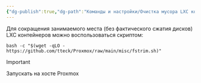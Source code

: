 ```yaml
---
{"dg-publish":true,"dg-path":"Команды и настройки/Очистка мусора LXC контейнеров Proxmox.md","permalink":"/komandy-i-nastrojki/ochistka-musora-lxc-kontejnerov-proxmox/","updated":"2024-10-06T02:52:53+03:00"}
---
```


Для сокращения занимаемого места (без фактического сжатия дисков) LXC контейнеров можно воспользоваться скриптом:

```shell
bash -c "$(wget -qLO - https://github.com/tteck/Proxmox/raw/main/misc/fstrim.sh)"
```

> [!important]
> Запускать на хосте Proxmox